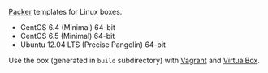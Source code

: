 [Packer](http://packer.io) templates for Linux boxes.

* CentOS 6.4 (Minimal) 64-bit
* CentOS 6.5 (Minimal) 64-bit
* Ubuntu 12.04 LTS (Precise Pangolin) 64-bit

Use the box (generated in `build` subdirectory) with
[Vagrant](http://vagrantup.com) and [VirtualBox](http://virtualbox.org).
